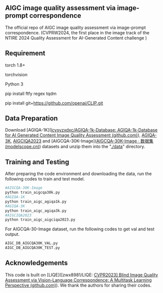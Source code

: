 ## AIGC image quality assessment via image-prompt correspondence

The official repo of AIGC image quality assessment via image-prompt correspondence. (CVPRW2024, the first place in the image track of the NTIRE 2024 Quality Assessment for AI-Generated Content challenge )

## Requirement

torch 1.8+

torchvision

Python 3

pip install ftfy regex tqdm

pip install git+https://github.com/openai/CLIP.git

## Data Preparation

Download [AGIQA-1K]([lcysyzxdxc/AGIQA-1k-Database: AGIQA-1k-Database for AI Generated Content Image Quality Assessment (github.com)](https://github.com/lcysyzxdxc/AGIQA-1k-Database)), [AGIQA-3K](https://github.com/lcysyzxdxc/AGIQA-3k-Database), [AIGCIQA2023](https://github.com/wangjiarui153/AIGCIQA2023) and [AIGCQA-30K-Image]([AIGCQA-30K-Image · 数据集 (modelscope.cn)](https://www.modelscope.cn/datasets/lcysyzxdxc/AIGCQA-30K-Image/summary)) datasets and unzip them into the "<u>./data</u>" directory.

## Training and Testing

After preparing the code environment and downloading the data, run the following codes to train and test model.

```bash
#AIGCQA-30K-Image
python train_aigcqa30k.py
#AGIQA-1K
python train_aigc_agiqa1k.py
#AGIQA-3K
python train_aigc_agiqa3k.py
#AIGCIQA2023
python train_aigc_aigciqa2023.py
```

For AIGCQA-30-Image dataset, run the following codes to get val and test output.

```bash
AIGC_DB_AIGCQA30K_VAL.py
AIGC_DB_AIGCQA30K_TEST.py
```

## Acknowledgements

This code is built on [LIQE]([zwx8981/LIQE: [CVPR2023\] Blind Image Quality Assessment via Vision-Language Correspondence: A Multitask Learning Perspective (github.com)](https://github.com/zwx8981/LIQE)). We thank the authors for sharing their codes.
